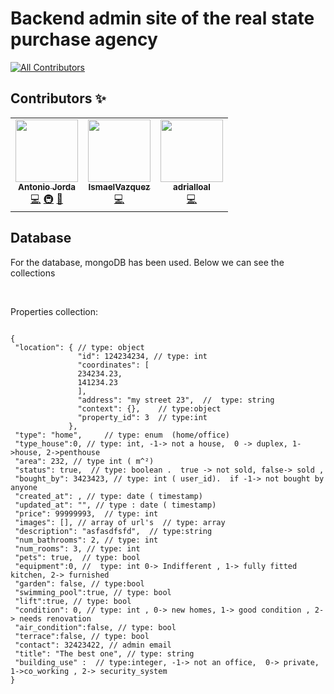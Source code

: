 

#  Backend admin site of the real state purchase agency


<!-- ALL-CONTRIBUTORS-BADGE:START - Do not remove or modify this section -->
[![All Contributors](https://img.shields.io/badge/all_contributors-3-orange.svg?style=flat-square)](#contributors-)
<!-- ALL-CONTRIBUTORS-BADGE:END -->

## Contributors ✨


<!-- ALL-CONTRIBUTORS-LIST:START - Do not remove or modify this section -->
<!-- prettier-ignore-start -->
<!-- markdownlint-disable -->
<table>
  <tr>
    <td align="center"><a href="https://tonijorda.com/"><img src="https://avatars.githubusercontent.com/u/49041487?v=4?s=100" width="100px;" alt=""/><br /><sub><b>Antonio Jorda</b></sub></a><br /><a href="https://github.com/real-state-masters/real-estate-purchase-agency-admin-API/commits?author=Skebard" title="Code">💻</a> <a href="#infra-Skebard" title="Infrastructure (Hosting, Build-Tools, etc)">🚇</a> <a href="#ideas-Skebard" title="Ideas, Planning, & Feedback">🤔</a></td>
    <td align="center"><a href="https://github.com/IsmaelVazquez"><img src="https://avatars.githubusercontent.com/u/66822532?v=4?s=100" width="100px;" alt=""/><br /><sub><b>IsmaelVazquez</b></sub></a><br /><a href="https://github.com/real-state-masters/real-estate-purchase-agency-admin-API/commits?author=IsmaelVazquez" title="Code">💻</a></td>
    <td align="center"><a href="https://github.com/adrialloal"><img src="https://avatars.githubusercontent.com/u/67317486?v=4?s=100" width="100px;" alt=""/><br /><sub><b>adrialloal</b></sub></a><br /><a href="https://github.com/real-state-masters/real-estate-purchase-agency-admin-API/commits?author=adrialloal" title="Code">💻</a></td>
  </tr>
</table>


   


<!-- markdownlint-restore -->
<!-- prettier-ignore-end -->

<!-- ALL-CONTRIBUTORS-LIST:END -->




## Database

 For the database, mongoDB has been used. Below we can see the collections
 
 <br>

  Properties collection: 
  
  
  
   ```jsonc
  
  {
    "location": { // type: object
                  "id": 124234234, // type: int
                  "coordinates": [
                  234234.23,
                  141234.23
                  ],
                  "address": "my street 23",  //  type: string
                  "context": {},    // type:object
                  "property_id": 3  // type:int
                },
    "type": "home",     // type: enum  (home/office)
    "type_house":0, // type: int, -1-> not a house,  0 -> duplex, 1->house, 2->penthouse  
    "area": 232, // type int ( m^²)
    "status": true,  // type: boolean .  true -> not sold, false-> sold , 
    "bought_by": 3423423, // type: int ( user_id).  if -1-> not bought by anyone
    "created_at": , // type: date ( timestamp)
    "updated_at": "", // type : date ( timestamp)
    "price": 99999993,  // type: int 
    "images": [], // array of url's  // type: array
    "description": "asfasdfsfd",  // type:string
    "num_bathrooms": 2, // type: int
    "num_rooms": 3, // type: int
    "pets": true,  // type: bool
    "equipment":0, //  type: int 0-> Indifferent , 1-> fully fitted kitchen, 2-> furnished  
    "garden": false, // type:bool
    "swimming_pool":true, // type: bool
    "lift":true, // type: bool
    "condition": 0, // type: int , 0-> new homes, 1-> good condition , 2-> needs renovation
    "air_condition":false, // type: bool
    "terrace":false, // type: bool
    "contact": 32423422, // admin email
    "title": "The best one", // type: string
    "building_use" :  // type:integer, -1-> not an office,  0-> private, 1->co_working , 2-> security_system
}
    
```

    



